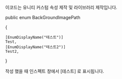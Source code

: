 이코드는 유니티 커스텀 속성 제작 및 라이브러리 제작입니다. 

public enum BackGroundImagePath

{

    [EnumDisplayName("테스트")]
    Test,
    [EnumDisplayName("테스트2")]
    Test2,
    
}

작성 했을 때 인스펙트 창에서  [테스트] 로 표시됩니다.
